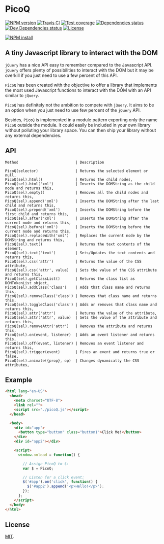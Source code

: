 # PicoQ

[![NPM version][npm-image]][npm-url]
[![Travis CI][travis-image]][travis-url]
[![Test coverage][coveralls-image]][coveralls-url]
[![Dependencies status][dependencies-image]][dependencies-url]
[![Dev Dependencies status][devdependencies-image]][devdependencies-url]
[![License][license-image]](LICENSE.md)
<!--- [![node version][node-image]][node-url] -->
[![NPM install][npm-install-image]][npm-install-url]


## A tiny Javascript library to interact with the DOM

`jQuery` has a nice API easy to remember compared to the Javascript API. `jQuery` offers plenty of possibilities to interact with the DOM but it may be overkill if you just need to use a few percent of this API.

`PicoQ` has been created with the objective to offer a library that implements the most used Javascript functions to interact with the DOM with an API similar to `jQuery`.

`PicoQ` has definitely not the ambition to compete with `jQuery`. It aims to be an option when you just need to use few percent of the `jQuery` API.

Besides, `PicoQ` is implemented in a module pattern exporting only the name `PicoQ` outside the module. It could easily be included in your own library without polluting your library space. You can then ship your library without any external dependencies.


## API

```
Method                          | Description
```
```
PicoQ(selector)                 | Returns the selected element or null,
PicoQ(sel).html()               | Returns the child nodes,
PicoQ(sel).html('xml')          | Inserts the DOMString as the child node and returns this,
PicoQ(sel).empty()              | Removes all the child nodes and returns this,
PicoQ(sel).append('xml')        | Inserts the DOMString after the last child and returns this,
PicoQ(sel).prepend('xml')       | Inserts the DOMString before the first child and returns this,
PicoQ(sel).after('xml')         | Inserts the DOMString after the current node and returns this,
PicoQ(sel).before('xml')        | Inserts the DOMString before the current node and returns this,
PicoQ(sel).replaceWith('xml')   | Replaces the current node by the DOMString and returns this,
PicoQ(sel).text()               | Returns the text contents of the element,
PicoQ(sel).text('text')         | Sets/Updates the text contents and returns this,
PicoQ(sel).css('attr')          | Returns the value of the CSS attribute,
PicoQ(sel).css('attr', value)   | Sets the value of the CSS attribute and returns this,
PicoQ(sel).getClassList()       | Returns the class list as DOMTokenList object,
PicoQ(sel).addClass('class')    | Adds that class name and returns this,
PicoQ(sel).removeClass('class') | Removes that class name and returns this,
PicoQ(sel).toggleClass('class') | Adds or removes that class name and returns this,
PicoQ(sel).attr('attr')         | Returns the value of the attribute,
PicoQ(sel).attr('attr', value)  | Sets the value of the attribute and returns this,
PicoQ(sel).removeAttr('attr')   | Removes the attribute and returns this,
PicoQ(sel).on(event, listener)  | Adds an event listener and returns this,
PicoQ(sel).off(event, listener) | Removes an event listener and returns this,
PicoQ(sel).trigger(event)       | Fires an event and returns true or false,
PicoQ(sel).animate({prop}, op)  | Changes dynamically the CSS attributes,
```

## Example

```html
<html lang="en-US">
  <head>
    <meta charset="UTF-8">
    <link rel="">
    <script src="./picoQ.js"></script>
  </head>

  <body>
    <div id="app">
      <button type="button" class="button1">Click Me!</button>
    </div>
    <div id="app2"></div>

    <script>
      window.onload = function() {

        // Assign PicoQ to $:
        var $ = PicoQ;

        // Listen for a click event:
        $('#app').on('click', function() {
          $('#app2').append('<p>Hello!</p>');
        });
      };
    </script>
  </body>
</html>
```

## License

[MIT](LICENSE.md).

<!--- URls -->

[npm-image]: https://img.shields.io/npm/v/picoq.svg?style=flat-square
[npm-install-image]: https://nodei.co/npm/picoq.png?compact=true
[node-image]: https://img.shields.io/badge/node.js-%3E=_0.10-green.svg?style=flat-square
[download-image]: https://img.shields.io/npm/dm/picoq.svg?style=flat-square
[travis-image]: https://img.shields.io/travis/jclo/picoq.svg?style=flat-square
[coveralls-image]: https://img.shields.io/coveralls/jclo/picoq/master.svg?style=flat-square
[dependencies-image]: https://david-dm.org/jclo/picoq/status.svg?theme=shields.io
[devdependencies-image]: https://david-dm.org/jclo/picoq/dev-status.svg?theme=shields.io
[license-image]: https://img.shields.io/npm/l/picoq.svg?style=flat-square

[npm-url]: https://www.npmjs.com/package/picoq
[npm-install-url]: https://nodei.co/npm/picoq
[node-url]: http://nodejs.org/download
[download-url]: https://www.npmjs.com/package/picoq
[travis-url]: https://travis-ci.org/jclo/picoq
[coveralls-url]: https://coveralls.io/github/jclo/picoq?branch=master
[dependencies-url]: https://david-dm.org/jclo/picoq#info=dependencies
[devdependencies-url]: https://david-dm.org/jclo/picoq#info=devDependencies
[license-url]: http://opensource.org/licenses/MIT
